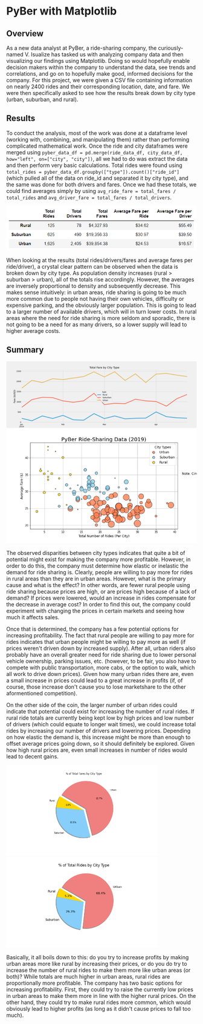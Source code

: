 # PyBer with Matplotlib

## Overview

As a new data analyst at PyBer, a ride-sharing company, the curiously-named V. Isualize has tasked us with analyzing company data and then visualizing our findings using Matplotlib.  Doing so would hopefully enable decision makers within the company to understand the data, see trends and correlations, and go on to hopefully make good, informed decisions for the company.  For this project, we were given a CSV file containing information on nearly 2400 rides and their corresponding location, date, and fare.  We were then specifically asked to see how the results break down by city type (urban, suburban, and rural).

## Results

To conduct the analysis, most of the work was done at a dataframe level (working with, combining, and manipulating them) rather than performing complicated mathematical work.  Once the ride and city dataframes were merged using `pyber_data_df = pd.merge(ride_data_df, city_data_df, how="left", on=["city", "city"])`, all we had to do was extract the data and then perform very basic calculations.  Total rides were found using `total_rides = pyber_data_df.groupby(["type"]).count()["ride_id"]` (which pulled all of the data on ride_id and separated it by city type), and the same was done for both drivers and fares.  Once we had these totals, we could find averages simply by using `avg_ride_fare = total_fares / total_rides` and `avg_driver_fare = total_fares / total_drivers`.

![PyBer City Summary](https://github.com/Jeffstr00/PyBer_Analysis/blob/main/analysis/pyber_city_summary.png)

When looking at the results (total rides/drivers/fares and average fares per ride/driver), a crystal clear pattern can be observed when the data is broken down by city type.  As population density increases (rural > suburban > urban), all of the totals rise accordingly.  However, the averages are inversely proportional to density and subsequently decrease.  This makes sense intuitively: in urban areas, ride sharing is going to be much more common due to people not having their own vehicles, difficulty or expensive parking, and the obviously larger population.  This is going to lead to a larger number of available drivers, which will in turn lower costs.  In rural areas where the need for ride sharing is more seldom and sporadic, there is not going to be a need for as many drivers, so a lower supply will lead to higher average costs.

## Summary

![Fares by City](https://github.com/Jeffstr00/PyBer_Analysis/blob/main/analysis/fares_by_city.png)
![PyBer Ride Sharing Data](https://github.com/Jeffstr00/PyBer_Analysis/blob/main/analysis/Fig1.png)

The observed disparities between city types indicates that quite a bit of potential might exist for making the company more profitable.  However, in order to do this, the company must determine how elastic or inelastic the demand for ride sharing is.  Clearly, people are willing to pay more for rides in rural areas than they are in urban areas.  However, what is the primary cause and what is the effect?  In other words, are fewer rural people using ride sharing because prices are high, or are prices high because of a lack of demand?  If prices were lowered, would an increase in rides compensate for the decrease in average cost?  In order to find this out, the company could experiment with changing the prices in certain markets and seeing how much it affects sales.

Once that is determined, the company has a few potential options for increasing profitability.  The fact that rural people are willing to pay more for rides indicates that urban people might be willing to pay more as well (if prices weren't driven down by increased supply).  After all, urban riders also probably have an overall greater need for ride sharing due to lower personal vehicle ownership, parking issues, etc. (however, to be fair, you also have to compete with public transportation, more cabs, or the option to walk, which all work to drive down prices).  Given how many urban rides there are, even a small increase in prices could lead to a great increase in profits (if, of course, those increase don't cause you to lose marketshare to the other aformentioned competition).

On the other side of the coin, the larger number of urban rides could indicate that potential could exist for increasing the number of rural rides.  If rural ride totals are currently being kept low by high prices and low number of drivers (which could equate to longer wait times), we could increase total rides by increasing our number of drivers and lowering prices.  Depending on how elastic the demand is, this increase might be more than enough to offset average prices going down, so it should definitely be explored.  Given how high rural prices are, even small increases in number of rides would lead to decent gains.

<p float="left">
  <img src="https://github.com/Jeffstr00/PyBer_Analysis/blob/main/analysis/Fig5.png" width="400" />
  <img src="https://github.com/Jeffstr00/PyBer_Analysis/blob/main/analysis/Fig6.png" width="400" />
</p>

Basically, it all boils down to this: do you try to increase profits by making urban areas more like rural by increasing their prices, or do you do try to increase the number of rural rides to make them more like urban areas (or both)?  While totals are much higher in urban areas, rural rides are proportionally more profitable.  The company has two basic options for increasing profitability.  First, they could try to raise the currently low prices in urban areas to make them more in line with the higher rural prices.  On the other hand, they could try to make rural rides more common, which would obviously lead to higher profits (as long as it didn't cause prices to fall too much).
